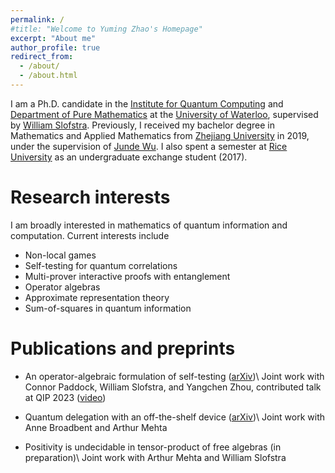 ```yaml
---
permalink: /
#title: "Welcome to Yuming Zhao's Homepage"
excerpt: "About me"
author_profile: true
redirect_from: 
  - /about/
  - /about.html
---
```


I am a Ph.D. candidate in the [Institute for Quantum Computing](https://uwaterloo.ca/institute-for-quantum-computing/) and [Department of Pure Mathematics](https://uwaterloo.ca/pure-mathematics/) at the [University of Waterloo](https://uwaterloo.ca/), supervised by [William Slofstra](http://elliptic.space/). Previously, I received my bachelor degree in Mathematics and Applied Mathematics from [Zhejiang University](https://www.zju.edu.cn/english/) in 2019, under the supervision of [Junde Wu](https://person.zju.edu.cn/en/wujunde). I also spent a semester at [Rice University](https://www.rice.edu/) as an undergraduate exchange student (2017).


Research interests
======
I am broadly interested in mathematics of quantum information and computation. Current interests include
- Non-local games
- Self-testing for quantum correlations
- Multi-prover interactive proofs with entanglement
- Operator algebras
- Approximate representation theory
- Sum-of-squares in quantum information


Publications and preprints
======
- An operator-algebraic formulation of self-testing ([arXiv](https://arxiv.org/abs/2301.11291))\\
    Joint work with Connor Paddock, William Slofstra, and Yangchen Zhou, contributed talk at QIP 2023 ([video](https://www.youtube.com/watch?v=QsFMjlEF7Wk))

- Quantum delegation with an off-the-shelf device ([arXiv](https://arxiv.org/abs/2304.03448))\\
    Joint work with Anne Broadbent and Arthur Mehta

- Positivity is undecidable in tensor-product of free algebras (in preparation)\\
    Joint work with Arthur Mehta and William Slofstra

    
  


